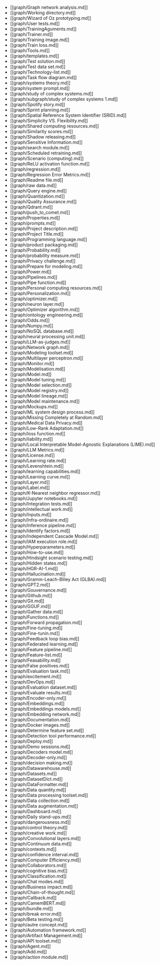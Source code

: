 - [[graph/Graph network analysis.md]]
- [[graph/Working directory.md]]
- [[graph/Wizard of Oz prototyping.md]]
- [[graph/User tests.md]]
- [[graph/TrainingAguments.md]]
- [[graph/Trainer.md]]
- [[graph/Training image.md]]
- [[graph/Train loss.md]]
- [[graph/Tools.md]]
- [[graph/templates.md]]
- [[graph/Test solution.md]]
- [[graph/Test data set.md]]
- [[graph/Technology-list.md]]
- [[graph/Task flow diagram.md]]
- [[graph/systems theory.md]]
- [[graph/system prompt.md]]
- [[graph/study of complex systems.md]]
- [[graph/subgraph/study of complex systems 1.md]]
- [[graph/Spotify story.md]]
- [[graph/Sprint planning.md]]
- [[graph/Spatial Reference System Identifier (SRID).md]]
- [[graph/Simplicity VS. Flexibility.md]]
- [[graph/Shared computing resources.md]]
- [[graph/Similarity scores.md]]
- [[graph/Shadow releasing.md]]
- [[graph/Sensitive Information.md]]
- [[graph/search module.md]]
- [[graph/Scheduled retraining.md]]
- [[graph/Scenario (computing).md]]
- [[graph/ReLU activation function.md]]
- [[graph/regression.md]]
- [[graph/Regression Error Metrics.md]]
- [[graph/Readme file.md]]
- [[graph/raw data.md]]
- [[graph/Query engine.md]]
- [[graph/Quantization.md]]
- [[graph/Quality Assurance.md]]
- [[graph/Qdrant.md]]
- [[graph/push_to_comet.md]]
- [[graph/Properties.md]]
- [[graph/prompts.md]]
- [[graph/Project description.md]]
- [[graph/Project Title.md]]
- [[graph/Programming language.md]]
- [[graph/product packaging.md]]
- [[graph/Probability.md]]
- [[graph/probability measure.md]]
- [[graph/Privacy challenge.md]]
- [[graph/Prepare for modeling.md]]
- [[graph/Power.md]]
- [[graph/Pipelines.md]]
- [[graph/Pipe function.md]]
- [[graph/Personal computing resources.md]]
- [[graph/Personalization.md]]
- [[graph/optimizer.md]]
- [[graph/neuron layer.md]]
- [[graph/Optimizer algorithm.md]]
- [[graph/ontology engineering.md]]
- [[graph/Odds.md]]
- [[graph/Numpy.md]]
- [[graph/NoSQL database.md]]
- [[graph/neural processing unit.md]]
- [[graph/LLM-as-judges.md]]
- [[graph/Network graph.md]]
- [[graph/Modeling toolset.md]]
- [[graph/Multilayer perceptron.md]]
- [[graph/Monitor.md]]
- [[graph/Modélisation.md]]
- [[graph/Model.md]]
- [[graph/Model tuning.md]]
- [[graph/Model selection.md]]
- [[graph/Model registry.md]]
- [[graph/Model lineage.md]]
- [[graph/Model maintenance.md]]
- [[graph/Mockups.md]]
- [[graph/ML system design process.md]]
- [[graph/Missing Completely at Random.md]]
- [[graph/Medical Data Privacy.md]]
- [[graph/Low-Rank Adaptation.md]]
- [[graph/loss function.md]]
- [[graph/liability.md]]
- [[graph/Local Interpretable Model-Agnostic Explanations (LIME).md]]
- [[graph/LLM Metrics.md]]
- [[graph/License.md]]
- [[graph/Learning rate.md]]
- [[graph/Levenshtein.md]]
- [[graph/learning capabilities.md]]
- [[graph/Learning curve.md]]
- [[graph/Layer.md]]
- [[graph/Label.md]]
- [[graph/K-Nearest neighbor regressor.md]]
- [[graph/Jupyter notebooks.md]]
- [[graph/Integration tests.md]]
- [[graph/intellectual work.md]]
- [[graph/Inputs.md]]
- [[graph/Infra-ordinaire.md]]
- [[graph/Inference pipeline.md]]
- [[graph/Identify factors.md]]
- [[graph/Independent Cascade Model.md]]
- [[graph/IAM execution role.md]]
- [[graph/Hyperparameters.md]]
- [[graph/How-to-use.md]]
- [[graph/Hindsight scenario testing.md]]
- [[graph/Hidden states.md]]
- [[graph/HGR-AI-1.md]]
- [[graph/Hallucination.md]]
- [[graph/Gramm-Leach-Bliley Act (GLBA).md]]
- [[graph/GPT2.md]]
- [[graph/Gouvernance.md]]
- [[graph/Github.md]]
- [[graph/Git.md]]
- [[graph/GGUF.md]]
- [[graph/Gather data.md]]
- [[graph/Functions.md]]
- [[graph/Forward propagation.md]]
- [[graph/Fine-tuning.md]]
- [[graph/Fine-tunin.md]]
- [[graph/Feedback loop bias.md]]
- [[graph/Federated learning.md]]
- [[graph/Feature pipeline.md]]
- [[graph/Feature-list.md]]
- [[graph/Feasability.md]]
- [[graph/False positives.md]]
- [[graph/Evaluation task.md]]
- [[graph/excitement.md]]
- [[graph/DevOps.md]]
- [[graph/Evaluation dataset.md]]
- [[graph/Evaluate results.md]]
- [[graph/Encoder-only.md]]
- [[graph/Embeddings.md]]
- [[graph/Embeddings models.md]]
- [[graph/Embedding network.md]]
- [[graph/Documentation.md]]
- [[graph/Docker images.md]]
- [[graph/Determine feature set.md]]
- [[graph/Detection tool performance.md]]
- [[graph/Deploy.md]]
- [[graph/Demo sessions.md]]
- [[graph/Decoders model.md]]
- [[graph/Decoder-only.md]]
- [[graph/decision making.md]]
- [[graph/Datawarehouse.md]]
- [[graph/Datasets.md]]
- [[graph/DatasetDict.md]]
- [[graph/DataFormatter.md]]
- [[graph/Data quantity.md]]
- [[graph/Data processing toolset.md]]
- [[graph/Data collection.md]]
- [[graph/Data augmentation.md]]
- [[graph/Dashboard.md]]
- [[graph/Daily stand-ups.md]]
- [[graph/dangerousness.md]]
- [[graph/control theory.md]]
- [[graph/creative work.md]]
- [[graph/Convolutional layers.md]]
- [[graph/Continuum data.md]]
- [[graph/contexts.md]]
- [[graph/confidence interval.md]]
- [[graph/Computer Efficiency.md]]
- [[graph/Collaborators.md]]
- [[graph/cognitive bias.md]]
- [[graph/Classification.md]]
- [[graph/Chat modes.md]]
- [[graph/Business impact.md]]
- [[graph/Chain-of-thought.md]]
- [[graph/Callback.md]]
- [[graph/CamemBERT.md]]
- [[graph/bundle.md]]
- [[graph/break error.md]]
- [[graph/Beta testing.md]]
- [[graph/autre concept.md]]
- [[graph/Automation framework.md]]
- [[graph/Artifact Management.md]]
- [[graph/API toolset.md]]
- [[graph/Agent.md]]
- [[graph/Add.md]]
- [[graph/action module.md]]